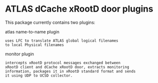 ATLAS dCache xRootD door plugins
==============================================

This package currently contains two plugins:

atlas name-to-name plugin
	
	uses LFC to translate ATLAS global logical filenames
	to local Physical filenames

monitor plugin

	intercepts xRootD protocol messages exchanged between
	xRootD client and dCache xRootD door, extracts monitoring
	information, packages it in xRootD standard format and sends
	it using UDP to UCSD collector.